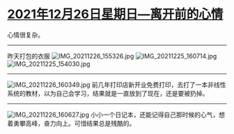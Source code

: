 # [2021年12月26日星期日—离开前的心情](https://github.com/SEALMichael/SEAL_Blog/issues/6)

心情很复杂。

---

昨天打包的衣服
![IMG_20211226_155326.jpg](https://user-images.githubusercontent.com/16982721/147402344-0cc7efe8-994f-4f26-9158-34b916eae441.jpg)
![IMG_20211225_160714.jpg](https://user-images.githubusercontent.com/16982721/147402348-b8ed3e8f-5b34-436e-9477-ad9bca4b28b8.jpg)
![IMG_20211225_154030.jpg](https://user-images.githubusercontent.com/16982721/147402354-756b6c8c-c2db-486e-aed7-e92cff8871c2.jpg)

---

![IMG_20211226_160349.jpg](https://user-images.githubusercontent.com/16982721/147402419-daafb304-80b0-410f-8784-0f97734c11a2.jpg)
前几年打印店新开业免费打印，去打了一本非线性系统的教材，以为自己会学习，结果就是一直放到了现在，还是要被扔掉。

---

![IMG_20211226_160627.jpg](https://user-images.githubusercontent.com/16982721/147402461-fce54a80-30a3-4004-a0da-3ced53e3245d.jpg)
小小一个日记本，还能记得自己那时候的心气，想着勇攀高峰，奋力向上。可惜结果总是残酷的。